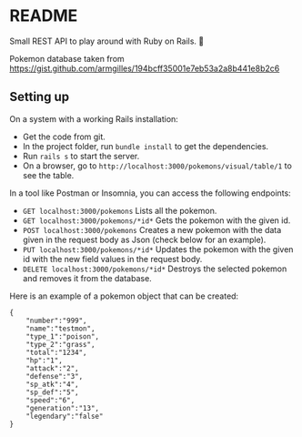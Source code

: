 # README

Small REST API to play around with Ruby on Rails. 💎

Pokemon database taken from https://gist.github.com/armgilles/194bcff35001e7eb53a2a8b441e8b2c6

## Setting up

On a system with a working Rails installation:

* Get the code from git.
* In the project folder, run `bundle install` to get the dependencies.
* Run `rails s` to start the server.
* On a browser, go to `http://localhost:3000/pokemons/visual/table/1` to see the table.

In a tool like Postman or Insomnia, you can access the following endpoints:
* `GET localhost:3000/pokemons` Lists all the pokemon.
* `GET localhost:3000/pokemons/*id*` Gets the pokemon with the given id.
* `POST localhost:3000/pokemons` Creates a new pokemon with the data given in the request body as Json (check below for an example).
* `PUT localhost:3000/pokemons/*id*` Updates the pokemon with the given id with the new field values in the request body.
* `DELETE localhost:3000/pokemons/*id*` Destroys the selected pokemon and removes it from the database.

Here is an example of a pokemon object that can be created:

```
{
    "number":"999",
    "name":"testmon",
    "type_1":"poison",
    "type_2":"grass",
    "total":"1234",
    "hp":"1",
    "attack":"2",
    "defense":"3",
    "sp_atk":"4",
    "sp_def":"5",
    "speed":"6",
    "generation":"13",
    "legendary":"false"
}
```
